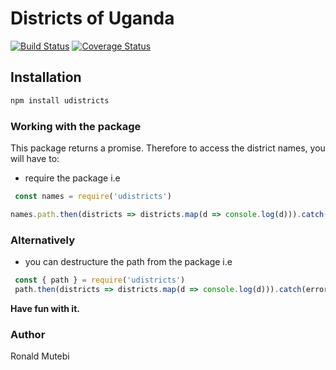 # Districts of Uganda

[![Build Status](https://travis-ci.com/mutebironald/district-scrapper.svg?token=uNbpByFVLu8G28ZejRXs&branch=master)](https://travis-ci.com/mutebironald/district-scrapper) [![Coverage Status](https://coveralls.io/repos/github/mutebironald/district-scrapper/badge.svg?branch=fix-travis-buid)](https://coveralls.io/github/mutebironald/district-scrapper?branch=fix-travis-buid)

## Installation

```js
npm install udistricts
```

### Working with the package

This package returns a promise. Therefore to access the district names, you will have to:

- require the package i.e

```js
 const names = require('udistricts')

names.path.then(districts => districts.map(d => console.log(d))).catch(error => console.log(error))
```

### Alternatively

- you can destructure the path from the package i.e

 ```js
  const { path } = require('udistricts')
  path.then(districts => districts.map(d => console.log(d))).catch(error => console.log(error))
```

**Have fun with it.**

### Author

Ronald Mutebi
